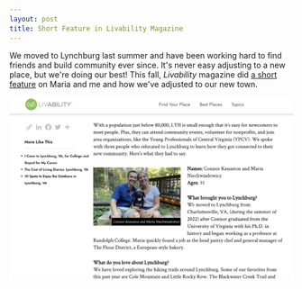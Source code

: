 ```yaml
---
layout: post
title: Short Feature in Livability Magazine
---
```


We moved to Lynchburg last summer and have been working hard to find friends and build community ever since. It's never easy adjusting to a new place, but we're doing our best! This fall, _Livability_ magazine did <a href="https://livability.com/va/lynchburg/love-where-you-live/new-to-lynchburg-va-find-out-how-to-get-connected/">a short feature</a> on Maria and me and how we've adjusted to our new town. 


<a href="https://livability.com/va/lynchburg/love-where-you-live/new-to-lynchburg-va-find-out-how-to-get-connected/">
<img class= "headshot" src="/Images/liv.jpg" alt="Screenshot of article featuring Connor Kenaston and Maria Niechwiadowicz. The screenshot includes text that can be found in the article, as well as a photo of Connor, Maria, and their dog Franklin."></a>
